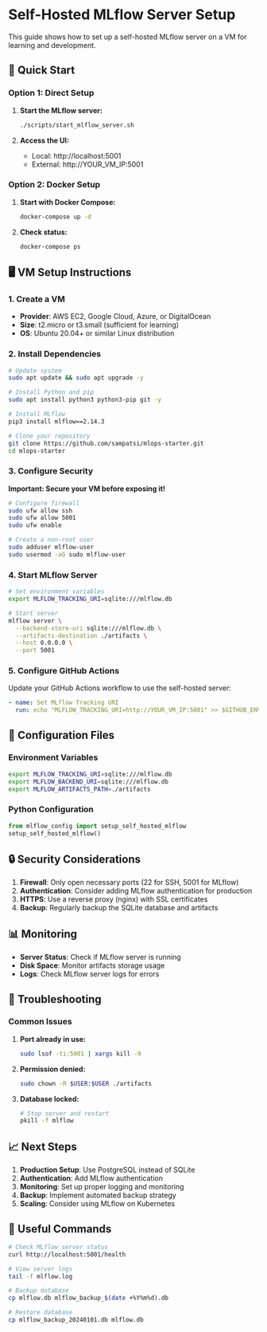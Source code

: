 # Self-Hosted MLflow Server Setup

This guide shows how to set up a self-hosted MLflow server on a VM for learning and development.

## 🚀 Quick Start

### Option 1: Direct Setup

1. **Start the MLflow server:**
   ```bash
   ./scripts/start_mlflow_server.sh
   ```

2. **Access the UI:**
   - Local: http://localhost:5001
   - External: http://YOUR_VM_IP:5001

### Option 2: Docker Setup

1. **Start with Docker Compose:**
   ```bash
   docker-compose up -d
   ```

2. **Check status:**
   ```bash
   docker-compose ps
   ```

## 🖥️ VM Setup Instructions

### 1. Create a VM
- **Provider**: AWS EC2, Google Cloud, Azure, or DigitalOcean
- **Size**: t2.micro or t3.small (sufficient for learning)
- **OS**: Ubuntu 20.04+ or similar Linux distribution

### 2. Install Dependencies
```bash
# Update system
sudo apt update && sudo apt upgrade -y

# Install Python and pip
sudo apt install python3 python3-pip git -y

# Install MLflow
pip3 install mlflow==2.14.3

# Clone your repository
git clone https://github.com/sampatsi/mlops-starter.git
cd mlops-starter
```

### 3. Configure Security

**Important: Secure your VM before exposing it!**

```bash
# Configure firewall
sudo ufw allow ssh
sudo ufw allow 5001
sudo ufw enable

# Create a non-root user
sudo adduser mlflow-user
sudo usermod -aG sudo mlflow-user
```

### 4. Start MLflow Server

```bash
# Set environment variables
export MLFLOW_TRACKING_URI=sqlite:///mlflow.db

# Start server
mlflow server \
  --backend-store-uri sqlite:///mlflow.db \
  --artifacts-destination ./artifacts \
  --host 0.0.0.0 \
  --port 5001
```

### 5. Configure GitHub Actions

Update your GitHub Actions workflow to use the self-hosted server:

```yaml
- name: Set MLflow Tracking URI
  run: echo "MLFLOW_TRACKING_URI=http://YOUR_VM_IP:5001" >> $GITHUB_ENV
```

## 🔧 Configuration Files

### Environment Variables
```bash
export MLFLOW_TRACKING_URI=sqlite:///mlflow.db
export MLFLOW_BACKEND_URI=sqlite:///mlflow.db
export MLFLOW_ARTIFACTS_PATH=./artifacts
```

### Python Configuration
```python
from mlflow_config import setup_self_hosted_mlflow
setup_self_hosted_mlflow()
```

## 🔒 Security Considerations

1. **Firewall**: Only open necessary ports (22 for SSH, 5001 for MLflow)
2. **Authentication**: Consider adding MLflow authentication for production
3. **HTTPS**: Use a reverse proxy (nginx) with SSL certificates
4. **Backup**: Regularly backup the SQLite database and artifacts

## 📊 Monitoring

- **Server Status**: Check if MLflow server is running
- **Disk Space**: Monitor artifacts storage usage
- **Logs**: Check MLflow server logs for errors

## 🚨 Troubleshooting

### Common Issues

1. **Port already in use:**
   ```bash
   sudo lsof -ti:5001 | xargs kill -9
   ```

2. **Permission denied:**
   ```bash
   sudo chown -R $USER:$USER ./artifacts
   ```

3. **Database locked:**
   ```bash
   # Stop server and restart
   pkill -f mlflow
   ```

## 📈 Next Steps

1. **Production Setup**: Use PostgreSQL instead of SQLite
2. **Authentication**: Add MLflow authentication
3. **Monitoring**: Set up proper logging and monitoring
4. **Backup**: Implement automated backup strategy
5. **Scaling**: Consider using MLflow on Kubernetes

## 🔗 Useful Commands

```bash
# Check MLflow server status
curl http://localhost:5001/health

# View server logs
tail -f mlflow.log

# Backup database
cp mlflow.db mlflow_backup_$(date +%Y%m%d).db

# Restore database
cp mlflow_backup_20240101.db mlflow.db
```

